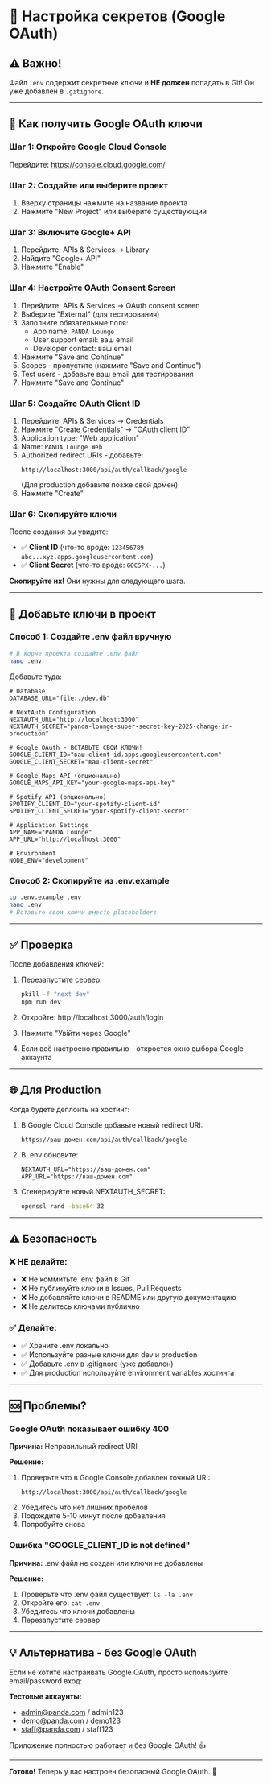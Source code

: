 # 🔐 Настройка секретов (Google OAuth)

## ⚠️ Важно!

Файл `.env` содержит секретные ключи и **НЕ должен** попадать в Git!
Он уже добавлен в `.gitignore`.

---

## 🔑 Как получить Google OAuth ключи

### Шаг 1: Откройте Google Cloud Console

Перейдите: https://console.cloud.google.com/

### Шаг 2: Создайте или выберите проект

1. Вверху страницы нажмите на название проекта
2. Нажмите "New Project" или выберите существующий

### Шаг 3: Включите Google+ API

1. Перейдите: APIs & Services → Library
2. Найдите "Google+ API"
3. Нажмите "Enable"

### Шаг 4: Настройте OAuth Consent Screen

1. Перейдите: APIs & Services → OAuth consent screen
2. Выберите "External" (для тестирования)
3. Заполните обязательные поля:
   - App name: `PANDA Lounge`
   - User support email: ваш email
   - Developer contact: ваш email
4. Нажмите "Save and Continue"
5. Scopes - пропустите (нажмите "Save and Continue")
6. Test users - добавьте ваш email для тестирования
7. Нажмите "Save and Continue"

### Шаг 5: Создайте OAuth Client ID

1. Перейдите: APIs & Services → Credentials
2. Нажмите "Create Credentials" → "OAuth client ID"
3. Application type: "Web application"
4. Name: `PANDA Lounge Web`
5. Authorized redirect URIs - добавьте:
   ```
   http://localhost:3000/api/auth/callback/google
   ```
   (Для production добавите позже свой домен)
6. Нажмите "Create"

### Шаг 6: Скопируйте ключи

После создания вы увидите:
- ✅ **Client ID** (что-то вроде: `123456789-abc...xyz.apps.googleusercontent.com`)
- ✅ **Client Secret** (что-то вроде: `GOCSPX-...`)

**Скопируйте их!** Они нужны для следующего шага.

---

## 📝 Добавьте ключи в проект

### Способ 1: Создайте .env файл вручную

```bash
# В корне проекта создайте .env файл
nano .env
```

Добавьте туда:

```env
# Database
DATABASE_URL="file:./dev.db"

# NextAuth Configuration
NEXTAUTH_URL="http://localhost:3000"
NEXTAUTH_SECRET="panda-lounge-super-secret-key-2025-change-in-production"

# Google OAuth - ВСТАВЬТЕ СВОИ КЛЮЧИ!
GOOGLE_CLIENT_ID="ваш-client-id.apps.googleusercontent.com"
GOOGLE_CLIENT_SECRET="ваш-client-secret"

# Google Maps API (опционально)
GOOGLE_MAPS_API_KEY="your-google-maps-api-key"

# Spotify API (опционально)
SPOTIFY_CLIENT_ID="your-spotify-client-id"
SPOTIFY_CLIENT_SECRET="your-spotify-client-secret"

# Application Settings
APP_NAME="PANDA Lounge"
APP_URL="http://localhost:3000"

# Environment
NODE_ENV="development"
```

### Способ 2: Скопируйте из .env.example

```bash
cp .env.example .env
nano .env
# Вставьте свои ключи вместо placeholders
```

---

## ✅ Проверка

После добавления ключей:

1. Перезапустите сервер:
   ```bash
   pkill -f "next dev"
   npm run dev
   ```

2. Откройте: http://localhost:3000/auth/login

3. Нажмите "Увійти через Google"

4. Если всё настроено правильно - откроется окно выбора Google аккаунта

---

## 🌐 Для Production

Когда будете деплоить на хостинг:

1. В Google Cloud Console добавьте новый redirect URI:
   ```
   https://ваш-домен.com/api/auth/callback/google
   ```

2. В .env обновите:
   ```env
   NEXTAUTH_URL="https://ваш-домен.com"
   APP_URL="https://ваш-домен.com"
   ```

3. Сгенерируйте новый NEXTAUTH_SECRET:
   ```bash
   openssl rand -base64 32
   ```

---

## ⚠️ Безопасность

### ❌ НЕ делайте:
- ❌ Не коммитьте .env файл в Git
- ❌ Не публикуйте ключи в Issues, Pull Requests
- ❌ Не добавляйте ключи в README или другую документацию
- ❌ Не делитесь ключами публично

### ✅ Делайте:
- ✅ Храните .env локально
- ✅ Используйте разные ключи для dev и production
- ✅ Добавьте .env в .gitignore (уже добавлен)
- ✅ Для production используйте environment variables хостинга

---

## 🆘 Проблемы?

### Google OAuth показывает ошибку 400

**Причина:** Неправильный redirect URI

**Решение:**
1. Проверьте что в Google Console добавлен точный URI:
   ```
   http://localhost:3000/api/auth/callback/google
   ```
2. Убедитесь что нет лишних пробелов
3. Подождите 5-10 минут после добавления
4. Попробуйте снова

### Ошибка "GOOGLE_CLIENT_ID is not defined"

**Причина:** .env файл не создан или ключи не добавлены

**Решение:**
1. Проверьте что .env файл существует: `ls -la .env`
2. Откройте его: `cat .env`
3. Убедитесь что ключи добавлены
4. Перезапустите сервер

---

## 💡 Альтернатива - без Google OAuth

Если не хотите настраивать Google OAuth, просто используйте email/password вход:

**Тестовые аккаунты:**
- admin@panda.com / admin123
- demo@panda.com / demo123
- staff@panda.com / staff123

Приложение полностью работает и без Google OAuth! 👍

---

**Готово!** Теперь у вас настроен безопасный Google OAuth. 🎉
